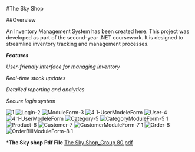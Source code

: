 #The Sky Shop

##Overview

An Inventory Management System has been created here. This project was developed as part of the second-year .NET coursework. It is designed to streamline inventory tracking and management processes.
<br>

***Features***

*User-friendly interface for managing inventory*

*Real-time stock updates*

*Detailed reporting and analytics*

*Secure login system*

![1](https://github.com/user-attachments/assets/3b3f317e-4ad4-45f8-a213-2e71288978ad)
![Login-2](https://github.com/user-attachments/assets/e47715fb-e029-4ed0-a9b5-0683b3dc0bed)
![ModuleForm-3](https://github.com/user-attachments/assets/ba7d46ee-1e67-4e13-8560-5aae1e93e872)
![4 1-UserModeleForm](https://github.com/user-attachments/assets/e69eb42b-b780-4325-94f6-d868948da172)
![User-4](https://github.com/user-attachments/assets/35af1dfc-22a8-41ea-b0d1-a26a1071ce95)
![4 1-UserModeleForm](https://github.com/user-attachments/assets/5ae15268-72a7-4c0a-bc80-219f99eb56aa)
![Category-5](https://github.com/user-attachments/assets/696961b2-0fea-412b-8da7-89002d4fae9b)
![CategoryModuleForm-5 1](https://github.com/user-attachments/assets/24573605-c345-41bd-9b09-57af739de3ea)
![Product-6](https://github.com/user-attachments/assets/6a9c8df2-0126-4fe0-96e4-c646d88bd82f)
![Customer-7](https://github.com/user-attachments/assets/09f48a5b-2882-4a43-8a62-7d1c27eb4bd5)
![CustomerModuleForm-7 1](https://github.com/user-attachments/assets/cf8b301c-fe72-4f18-9059-8b6980633d4e)
![Order-8](https://github.com/user-attachments/assets/b5018b62-e508-4107-b2fa-1f65d4f59da5)
![OrderBillModuleForm-8 1](https://github.com/user-attachments/assets/681319f4-2299-454a-bdd7-c04e1106e707)
<br>

***The Sky shop Pdf File**
[The Sky Shop_Group 80.pdf](https://github.com/user-attachments/files/18272293/The.Sky.Shop_Group.80.pdf)
